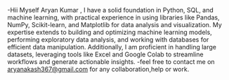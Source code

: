 -Hii Myself Aryan Kumar , I have a solid foundation in Python, SQL, and machine learning, with practical experience in using libraries like Pandas, NumPy, Scikit-learn, and Matplotlib for data analysis and visualization. My expertise extends to building and optimizing machine learning models, performing exploratory data analysis, and working with databases for efficient data manipulation. Additionally, I am proficient in handling large datasets, leveraging tools like Excel and Google Colab to streamline workflows and generate actionable insights.
-feel free to contact me on aryanakash367@gmail.com for any collaboration,help or work.



<!---
aryanakash367/aryanakash367 is a ✨ special ✨ repository because its `README.md` (this file) appears on your GitHub profile.
You can click the Preview link to take a look at your changes.
--->
